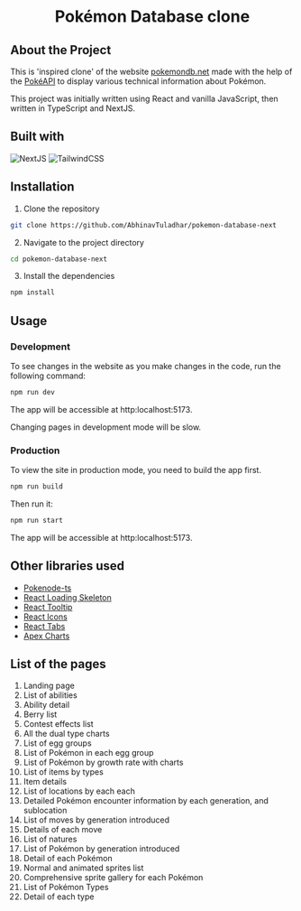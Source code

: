 <h1 style='text-align: center;'> Pokémon Database clone </h1>

## About the Project

This is 'inspired clone' of the website [pokemondb.net](https://pokemondb.net/) made with the help of the [PokéAPI](https://pokeapi.co/) to display various technical information about Pokémon.

This project was initially written using React and vanilla JavaScript, then written in TypeScript and NextJS.

## Built with

![NextJS](https://img.shields.io/badge/next.js-000000?style=for-the-badge&logo=nextdotjs&logoColor=white)
![TailwindCSS](https://img.shields.io/badge/tailwindcss-%2338B2AC.svg?style=for-the-badge&logo=tailwind-css&logoColor=white)

## Installation

1. Clone the repository

```bash
git clone https://github.com/AbhinavTuladhar/pokemon-database-next
```

2. Navigate to the project directory

```bash
cd pokemon-database-next
```

3. Install the dependencies

```bash
npm install
```

## Usage

### Development

To see changes in the website as you make changes in the code, run the following command:

```bash
npm run dev
```

The app will be accessible at http:localhost:5173.

Changing pages in development mode will be slow.

### Production

To view the site in production mode, you need to build the app first.

```bash
npm run build
```

Then run it:

```bash
npm run start
```

The app will be accessible at http:localhost:5173.

## Other libraries used

- [Pokenode-ts](https://github.com/Gabb-c/pokenode-ts)
- [React Loading Skeleton](https://github.com/dvtng/react-loading-skeleton)
- [React Tooltip](https://github.com/ReactTooltip/react-tooltip)
- [React Icons](https://github.com/react-icons/react-icons)
- [React Tabs](https://github.com/reactjs/react-tabs)
- [Apex Charts](https://github.com/apexcharts/apexcharts.js)

## List of the pages

1. Landing page
2. List of abilities
3. Ability detail
4. Berry list
5. Contest effects list
6. All the dual type charts
7. List of egg groups
8. List of Pokémon in each egg group
9. List of Pokémon by growth rate with charts
10. List of items by types
11. Item details
12. List of locations by each each
13. Detailed Pokémon encounter information by each generation, and sublocation
14. List of moves by generation introduced
15. Details of each move
16. List of natures
17. List of Pokémon by generation introduced
18. Detail of each Pokémon
19. Normal and animated sprites list
20. Comprehensive sprite gallery for each Pokémon
21. List of Pokémon Types
22. Detail of each type
